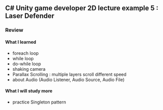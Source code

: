 ## C# Unity game developer 2D lecture example 5 : Laser Defender

### __Review__

#### What I learned
* foreach loop
* while loop
* do-while loop
* shaking camera
* Parallax Scrolling : multiple layers scroll different speed
* about Audio (Audio Listener, Audio Source, Audio File)
                                          
#### What I will study more
* practice Singleton pattern
  
